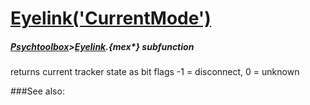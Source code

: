 # [Eyelink('CurrentMode')](Eyelink-CurrentMode) 
##### [Psychtoolbox](Psychtoolbox)>[Eyelink](Eyelink).{mex*} subfunction


returns current tracker state as bit flags -1 = disconnect, 0 = unknown  


###See also:

